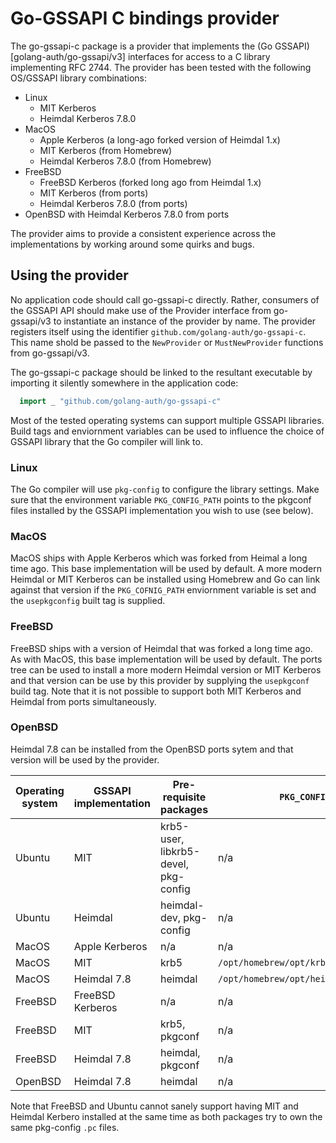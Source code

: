 # Go-GSSAPI C bindings provider

The go-gssapi-c package is a provider that implements the (Go GSSAPI)[golang-auth/go-gssapi/v3] interfaces for access to a C library implementing RFC 2744.
The provider has been tested with the following OS/GSSAPI library combinations:
 * Linux
    * MIT Kerberos
    * Heimdal Kerberos 7.8.0
 * MacOS
    * Apple Kerberos (a long-ago forked version of Heimdal 1.x)
    * MIT Kerberos (from Homebrew)
    * Heimdal Kerberos 7.8.0 (from Homebrew)
 * FreeBSD
    * FreeBSD Kerberos (forked long ago from Heimdal 1.x)
    * MIT Kerberos (from ports)
    * Heimdal Kerberos 7.8.0 (from ports)
 * OpenBSD with Heimdal Kerberos 7.8.0 from ports

The provider aims to provide a consistent experience across the implementations by working around some quirks and bugs.


## Using the provider

No application code should call go-gssapi-c directly.  Rather, consumers of the GSSAPI API should make use of
the Provider interface from go-gssapi/v3 to instantiate an instance of the provider by name.  The provider registers itself using the identifier
`github.com/golang-auth/go-gssapi-c`.  This name shold be passed to the `NewProvider` or `MustNewProvider` functions from go-gssapi/v3.

The go-gssapi-c package should be linked to the resultant executable by importing it silently somewhere in the application code:

```go
  import _ "github.com/golang-auth/go-gssapi-c"
```

Most of the tested operating systems can support multiple GSSAPI libraries.  Build tags and enviornment variables can be used to influence
the choice of GSSAPI library that the Go compiler will link to.

### Linux

The Go compiler will use `pkg-config` to configure the library settings.  Make sure that the environment variable `PKG_CONFIG_PATH` points to the pkgconf
files installed by the GSSAPI implementation you wish to use (see below).

### MacOS

MacOS ships with Apple Kerberos which was forked from Heimal a long time ago.  This base implementation will be used by default.  A more modern
Heimdal or MIT Kerberos can be installed using Homebrew and Go can link against that version if the `PKG_COFNIG_PATH` enviornment variable is set
and the `usepkgconfig` built tag is supplied.

### FreeBSD

FreeBSD ships with a version of Heimdal that was forked a long time ago.  As with MacOS, this base implementation will be used by default.
The ports tree can be used to install a more modern Heimdal version or MIT Kerberos and that version can be use by this provider by
supplying the `usepkgconf` build tag.  Note that it is not possible to support both MIT Kerberos and Heimdal from ports simultaneously.

### OpenBSD

Heimdal 7.8 can be installed from the OpenBSD ports sytem and that version will be used by the provider.


| Operating system | GSSAPI implementation  | Pre-requisite packages | `PKG_CONFIG_PATH` | Build tags |
| ---------------  | ---------------------- | ---------------------- | ----------------- | ---------- |
| Ubuntu           | MIT                    | krb5-user, libkrb5-devel, pkg-config |  n/a   | n/a     |
| Ubuntu           | Heimdal                | heimdal-dev, pkg-config | n/a              | n/a        |
| MacOS            | Apple Kerberos         | n/a                     | n/a              | n/a        |
| MacOS            | MIT                    | krb5                    | `/opt/homebrew/opt/krb5/lib/pkgconfig` | `usepkgconfig` |
| MacOS            | Heimdal 7.8            | heimdal                 | `/opt/homebrew/opt/heimdal/lib/pkgconfig` | `usepkgconfig` |
| FreeBSD          | FreeBSD Kerberos       | n/a                     | n/a				 | n/a        |
| FreeBSD          | MIT                    | krb5, pkgconf           | n/a 			 | usepkgconfig       |
| FreeBSD          | Heimdal 7.8            | heimdal, pkgconf        | n/a 			 | usepkgconfig        |
| OpenBSD          | Heimdal 7.8            | heimdal                 | n/a              | n/a        |

Note that FreeBSD and Ubuntu cannot sanely support having MIT and Heimdal Kerbero installed at the same time as
both packages try to own the same pkg-config `.pc` files.

